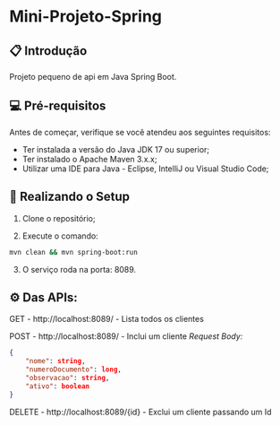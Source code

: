 # Mini-Projeto-Spring

## 📋 Introdução

Projeto pequeno de api em Java Spring Boot.

## 💻 Pré-requisitos

Antes de começar, verifique se você atendeu aos seguintes requisitos:
* Ter instalada a versão do Java JDK 17 ou superior;
* Ter instalado o Apache Maven 3.x.x;
* Utilizar uma IDE para Java - Eclipse, IntelliJ ou Visual Studio Code;

## 🚀 Realizando o Setup

1. Clone o repositório;

2. Execute o comando:
```bash
mvn clean && mvn spring-boot:run
```
3. O serviço roda na porta: 8089.

## ⚙️ Das APIs:

GET - http://localhost:8089/ - Lista todos os clientes

POST - http://localhost:8089/ - Inclui um cliente
*Request Body:*
```json
{
    "nome": string,
    "numeroDocumento": long,
    "observacao": string,
    "ativo": boolean
}
```
DELETE - http://localhost:8089/{id} - Exclui um cliente passando um Id
